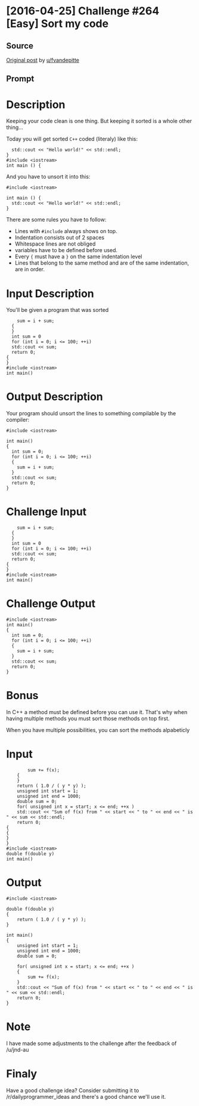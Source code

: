 # [2016-04-25] Challenge #264 [Easy] Sort my code

## Source

[Original post](https://old.reddit.com/r/dailyprogrammer/comments/4gc24w/20160425_challenge_264_easy_sort_my_code/) by [u/fvandepitte](https://old.reddit.com/user/fvandepitte)

## Prompt

# Description

Keeping your code clean is one thing. But keeping it sorted is a whole other thing...

Today you will get sorted `C++` coded (literaly) like this:


      std::cout << "Hello world!" << std::endl;
    }
    #include <iostream>
    int main () {

And you have to unsort it into this:

    #include <iostream>

    int main () {
      std::cout << "Hello world!" << std::endl;
    }

There are some rules you have to follow:

- Lines with `#include` always shows on top.
- Indentation consists out of 2 spaces
- Whitespace lines are not obliged
- variables have to be defined before used.
- Every `{` must have a `}` on the same indentation level
- Lines that belong to the same method and are of the same indentation, are in order.

# Input Description

You'll be given a program that was sorted



        sum = i + sum;
      {
      }
      int sum = 0
      for (int i = 0; i <= 100; ++i)
      std::cout << sum;
      return 0;
    {
    }
    #include <iostream>
    int main()


# Output Description

Your program should unsort the lines to something compilable by the compiler:

    #include <iostream>

    int main()
    {
      int sum = 0;
      for (int i = 0; i <= 100; ++i)
      {
        sum = i + sum;
      }
      std::cout << sum;
      return 0;
    }

# Challenge Input

        sum = i + sum;
      {
      }
      int sum = 0
      for (int i = 0; i <= 100; ++i)
      std::cout << sum;
      return 0;
    {
    }
    #include <iostream>
    int main()

# Challenge Output

    #include <iostream>
    int main()
    {
      int sum = 0;
      for (int i = 0; i <= 100; ++i)
      {
        sum = i + sum;
      }
      std::cout << sum;
      return 0;
    }

# Bonus

In C++ a method must be defined before you can use it.
That's why when having multiple methods you must sort those methods on top first.

When you have multiple possibilities, you can sort the methods alpabeticly

# Input

            sum += f(x);
        {
        }
        return ( 1.0 / ( y * y) );
        unsigned int start = 1;
        unsigned int end = 1000;
        double sum = 0;
        for( unsigned int x = start; x <= end; ++x )
        std::cout << "Sum of f(x) from " << start << " to " << end << " is " << sum << std::endl;
        return 0;
    {
    {
    }
    }
    #include <iostream>
    double f(double y)
    int main()

# Output

    #include <iostream>

    double f(double y)
    {
        return ( 1.0 / ( y * y) );
    }

    int main()
    {
        unsigned int start = 1;
        unsigned int end = 1000;
        double sum = 0;

        for( unsigned int x = start; x <= end; ++x )
        {
            sum += f(x);
        }
        std::cout << "Sum of f(x) from " << start << " to " << end << " is " << sum << std::endl;
        return 0;
    }

# Note

I have made some adjustments to the challenge after the feedback of /u/jnd-au

# Finaly
Have a good challenge idea? Consider submitting it to /r/dailyprogrammer_ideas and there's a good chance we'll use it.
